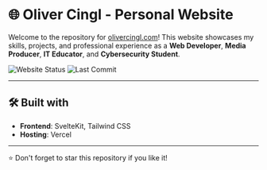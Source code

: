 # 🌐 Oliver Cingl - Personal Website

Welcome to the repository for [olivercingl.com](https://olivercingl.com)! This website showcases my skills, projects, and professional experience as a **Web Developer**, **Media Producer**, **IT Educator**, and **Cybersecurity Student**. 

![Website Status](https://img.shields.io/website?url=https%3A%2F%2Folivercingl.com) ![Last Commit](https://img.shields.io/github/last-commit/oliverrr123/portfolio)

---

## 🛠️ Built with

- **Frontend**: SvelteKit, Tailwind CSS
- **Hosting**: Vercel

---

⭐ Don't forget to star this repository if you like it!
